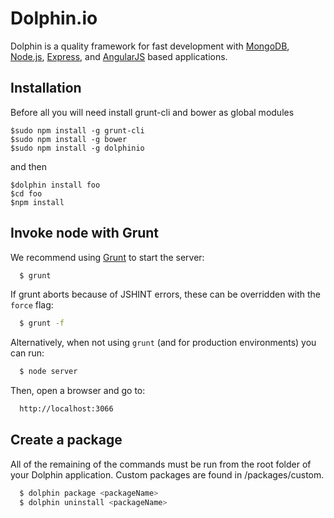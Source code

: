 # Dolphin.io
Dolphin is a quality framework for fast development with [MongoDB](http://www.mongodb.org/), [Node.js](http://www.nodejs.org/), [Express](http://expressjs.com/), and [AngularJS](http://angularjs.org/) based applications.

## Installation

Before all you will need install grunt-cli and bower as global modules

    $sudo npm install -g grunt-cli
    $sudo npm install -g bower
    $sudo npm install -g dolphinio


and then

    $dolphin install foo
    $cd foo
    $npm install

## Invoke node with Grunt
We recommend using [Grunt](https://github.com/gruntjs/grunt-cli) to start the server:
```bash
  $ grunt
```

If grunt aborts because of JSHINT errors, these can be overridden with the `force` flag:
```bash
  $ grunt -f
```

Alternatively, when not using `grunt` (and for production environments) you can run:
```bash
  $ node server
```

Then, open a browser and go to:
```bash
  http://localhost:3066
```

## Create a package

All of the remaining of the commands must be run from the root folder of your Dolphin application. Custom packages are found in /packages/custom.

```bash
  $ dolphin package <packageName>
  $ dolphin uninstall <packageName>
```
